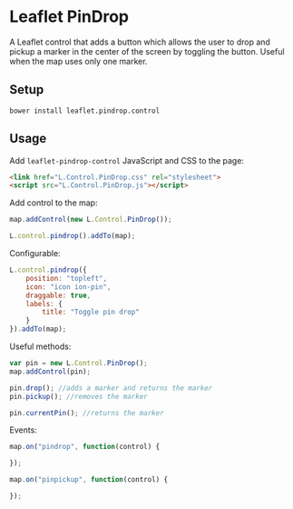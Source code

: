 # Leaflet PinDrop

A Leaflet control that adds a button which allows the user to drop and pickup a marker
in the center of the screen by toggling the button. Useful when the map uses only one marker.

## Setup
`bower install leaflet.pindrop.control`

## Usage
Add `leaflet-pindrop-control` JavaScript and CSS to the page:

```html
<link href="L.Control.PinDrop.css" rel="stylesheet">
<script src="L.Control.PinDrop.js"></script>
```

Add control to the map:

```javascript
map.addControl(new L.Control.PinDrop());

L.control.pindrop().addTo(map);
```

Configurable:
```javascript
L.control.pindrop({
    position: "topleft",
    icon: "icon ion-pin",
    draggable: true,
    labels: {
        title: "Toggle pin drop"
    }
}).addTo(map);
```

Useful methods:

```javascript
var pin = new L.Control.PinDrop();
map.addControl(pin);

pin.drop(); //adds a marker and returns the marker
pin.pickup(); //removes the marker

pin.currentPin(); //returns the marker
```

Events:
```javascript
map.on("pindrop", function(control) {

});

map.on("pinpickup", function(control) {

});
```
